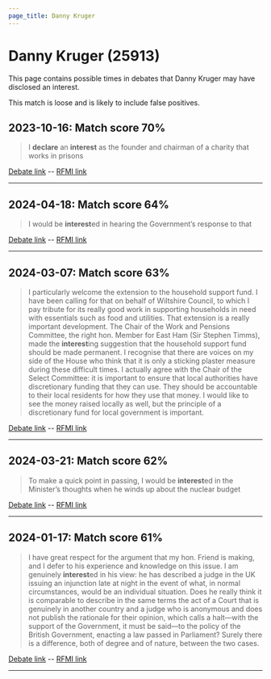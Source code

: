```yaml
---
page_title: Danny Kruger
---
```


# Danny Kruger  (25913)

This page contains possible times in debates that Danny Kruger may have disclosed an interest.

This match is loose and is likely to include false positives. 



## 2023-10-16: Match score 70%

>I **declare** an **interest** as the founder and chairman of a charity that works in prisons

[Debate link](https://www.theyworkforyou.com/debates/?id=2023-10-16b.72.4)  --  [RFMI link](https://www.theyworkforyou.com/mp/25913/register)


---



## 2024-04-18: Match score 64%

>I would be **interest**ed in hearing the Government’s response to that

[Debate link](https://www.theyworkforyou.com/debates/?id=2024-04-18a.524.0)  --  [RFMI link](https://www.theyworkforyou.com/mp/25913/register)


---



## 2024-03-07: Match score 63%

>I particularly welcome the extension to the household support fund. I have been calling for that on behalf of Wiltshire Council, to which I pay tribute for its really good work in supporting households in need with essentials such as food and utilities. That extension is a really important development. The Chair of the Work and Pensions Committee, the right hon. Member for East Ham  (Sir Stephen Timms), made the **interest**ing suggestion that the household support fund should be made permanent. I recognise that there are voices on my side of the House who think that it is only a sticking plaster measure during these difficult times. I actually agree with the Chair of the Select Committee: it is important to ensure that local authorities have discretionary funding that they can use. They should be accountable to their local residents for how they use that money. I would like to see the money raised locally as well, but the principle of a discretionary fund for local government is important.

[Debate link](https://www.theyworkforyou.com/debates/?id=2024-03-07c.1039.6)  --  [RFMI link](https://www.theyworkforyou.com/mp/25913/register)


---



## 2024-03-21: Match score 62%

>To make a quick point in passing, I would be **interest**ed in the Minister’s thoughts when he winds up about the nuclear budget

[Debate link](https://www.theyworkforyou.com/debates/?id=2024-03-21c.1095.1)  --  [RFMI link](https://www.theyworkforyou.com/mp/25913/register)


---



## 2024-01-17: Match score 61%

>I have great respect for the argument that my hon. Friend is making, and I defer to his experience and knowledge on this issue. I am genuinely **interest**ed in his view: he has described a judge in the UK issuing an injunction late at night in the event of what, in normal circumstances, would be an individual situation. Does he really think it is comparable to describe in the same terms the act of a Court that is genuinely in another country and a judge who is anonymous and does not publish the rationale for their opinion, which calls a halt—with the support of the Government, it must be said—to the policy of the British Government, enacting a law passed in Parliament? Surely there is a difference, both of degree and of nature, between the two cases.

[Debate link](https://www.theyworkforyou.com/debates/?id=2024-01-17c.863.0)  --  [RFMI link](https://www.theyworkforyou.com/mp/25913/register)


---

